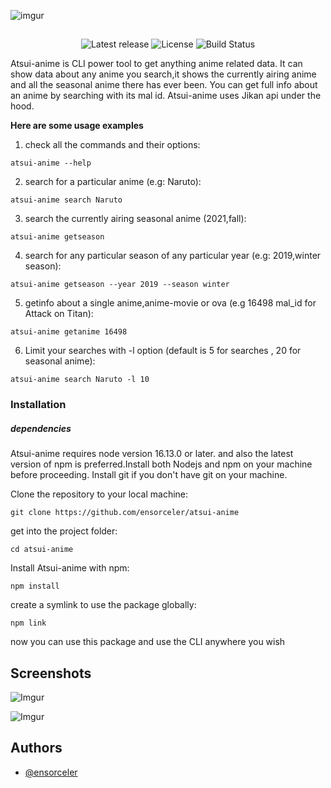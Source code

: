 ![imgur](https://imgur.com/O1Xu2BT.png)
##


<p align="center">
<a ><img src="https://img.shields.io/badge/release-version%201.0.0-orange" alt="Latest release" /></a>
<a ><img src="https://img.shields.io/badge/license-gplv3-red" alt="License" /></a>
<a ><img src="https://img.shields.io/badge/ci-passing-green" alt="Build Status" /></a>
</p>


Atsui-anime is CLI power tool to get anything anime related data. It can show data about any anime you search,it shows the currently airing anime and all the seasonal anime there has ever been. You can get full info about an anime by searching with its mal id.
Atsui-anime uses Jikan api under the hood.

**Here are some usage examples**

1. check all the commands and their options:
``` 
atsui-anime --help 
```
2. search for a particular anime (e.g: Naruto):
```
atsui-anime search Naruto
```
3. search the currently airing seasonal anime (2021,fall):
```
atsui-anime getseason 
```
4. search for any particular season of any particular year (e.g: 2019,winter season):
```
atsui-anime getseason --year 2019 --season winter
```
5. getinfo about a single anime,anime-movie or ova (e.g 16498 mal_id for Attack on Titan):
```
atsui-anime getanime 16498
```
6. Limit your searches with -l option (default is 5 for searches , 20 for seasonal anime):
```
atsui-anime search Naruto -l 10 
```

### Installation

##### dependencies
Atsui-anime requires node version 16.13.0 or later. and also the latest version of npm is preferred.Install both Nodejs and npm on your machine before proceeding.
Install git if you don't have git on your machine.

Clone the repository to your local machine:
```
git clone https://github.com/ensorceler/atsui-anime
```
get into the project folder:
```
cd atsui-anime
```

Install Atsui-anime with npm:

```
npm install
```
create a symlink to use the package globally:
```
npm link 
```

now you can use this package and use the CLI anywhere you wish 


## Screenshots
![Imgur](https://imgur.com/Asi4tyg.png)

![Imgur](https://imgur.com/Je2yOjk.png)


## Authors

- [@ensorceler](https://www.github.com/ensorceler)



